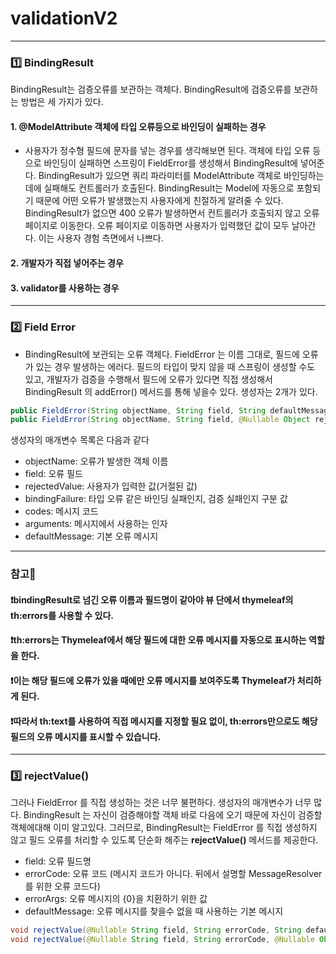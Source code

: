 # validationV2
*****
### 1️⃣ BindingResult
BindingResult는 검증오류를 보관하는 객체다. BindingResult에 검증오류를 보관하는 방법은 세 가지가 있다.

#### 1. @ModelAttribute 객체에 타입 오류등으로 바인딩이 실패하는 경우
- 사용자가 정수형 필드에 문자를 넣는 경우를 생각해보면 된다. 객체에 타입 오류 등으로 바인딩이 실패하면 스프링이 FieldError를 생성해서 BindingResult에 넣어준다. BindingResult가 있으면 쿼리 파라미터를 ModelAttribute 객체로 바인딩하는데에 실패해도 컨트롤러가 호출된다. BindingResult는 Model에 자동으로 포함되기 때문에 어떤 오류가 발생했는지 사용자에게 친절하게 알려줄 수 있다. BindingResult가 없으면 400 오류가 발생하면서 컨트롤러가 호출되지 않고 오류 페이지로 이동한다. 오류 페이지로 이동하면 사용자가 입력했던 값이 모두 날아간다. 이는 사용자 경험 측면에서 나쁘다.

#### 2. 개발자가 직접 넣어주는 경우
#### 3. validator를 사용하는 경우
*****
### 2️⃣ Field Error
- BindingResult에 보관되는 오류 객체다. FieldError 는 이름 그대로, 필드에 오류가 있는 경우 발생하는 에러다. 필드의 타입이 맞지 않을 때 스프링이 생성할 수도 있고, 개발자가 검증을 수행해서 필드에 오류가 있다면 직접 생성해서 BindingResult 의 addError() 메서드를 통해 넣을수 있다. 생성자는 2개가 있다.
```java
public FieldError(String objectName, String field, String defaultMessage);
public FieldError(String objectName, String field, @Nullable Object rejectedValue, boolean bindingFailure, @Nullable String[] codes, @Nullable Object[] arguments, @Nullable String defaultMessage);
```
생성자의 매개변수 목록은 다음과 같다
 * objectName: 오류가 발생한 객체 이름
 *  field: 오류 필드
 *  rejectedValue: 사용자가 입력한 값(거절된 값)
 *  bindingFailure: 타입 오류 같은 바인딩 실패인지, 검증 실패인지 구분 값
 *  codes: 메시지 코드
 *  arguments: 메시지에서 사용하는 인자
 *  defaultMessage: 기본 오류 메시지
*****
### 참고🤩
#### ❗️bindingResult로 넘긴 오류 이름과 필드명이 같아야 뷰 단에서 thymeleaf의 th:errors를 사용할 수 있다.
#### ❗️th:errors는 Thymeleaf에서 해당 필드에 대한 오류 메시지를 자동으로 표시하는 역할을 한다. 
#### ❗️이는 해당 필드에 오류가 있을 때에만 오류 메시지를 보여주도록 Thymeleaf가 처리하게 된다. 
#### ❗️따라서 th:text를 사용하여 직접 메시지를 지정할 필요 없이, th:errors만으로도 해당 필드의 오류 메시지를 표시할 수 있습니다.

*****
### 3️⃣ rejectValue()
그러나 FieldError 를 직접 생성하는 것은 너무 불편하다. 생성자의 매개변수가 너무 많다. BindingResult 는 자신이 검증해야할 객체 바로 다음에 오기 때문에 자신이 검증할 객체에대해 이미 알고있다. 그러므로, BindingResult는 FieldError 를 직접 생성하지 않고 필드 오류를 처리할 수 있도록 단순화 해주는 **rejectValue()** 메서드를 제공한다.

* field: 오류 필드명
* errorCode: 오류 코드 (메시지 코드가 아니다. 뒤에서 설명할 MessageResolver를 위한 오류 코드다)
* errorArgs: 오류 메시지의 {0}을 치환하기 위한 값
* defaultMessage: 오류 메시지를 찾을수 없을 때 사용하는 기본 메시지

```java
void rejectValue(@Nullable String field, String errorCode, String defaultMessage);
void rejectValue(@Nullable String field, String errorCode, @Nullable Object[] errorArgs, @Nullable String defaultMessage);
```